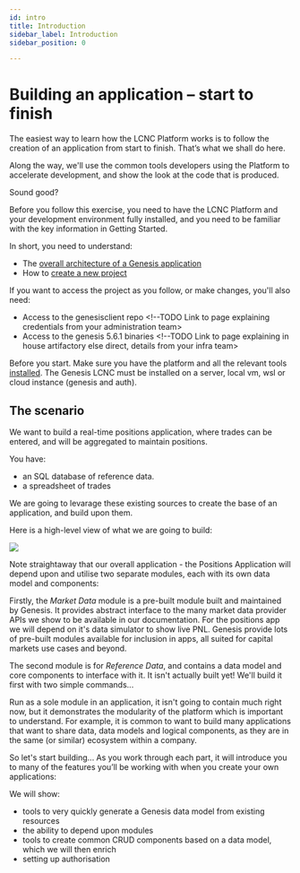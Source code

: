 ```yaml
---
id: intro
title: Introduction
sidebar_label: Introduction
sidebar_position: 0

---
```

# Building an application – start to finish

The easiest way to learn how the LCNC Platform works is to follow the creation of an application from start to finish. That’s what we shall do here.

Along the way, we'll use the common tools developers using the Platform to accelerate development, and show the look at the code that is produced.

Sound good?

Before you follow this exercise, you need to have the LCNC Platform and your development environment fully installed, and you need to be familiar with the key information in Getting Started.

<!-- TODO Update this -->
In short, you need to understand:

* The [overall architecture of a Genesis application](/getting-started/application/)
* How to [create a new project](/platform-reference/essential-information/starting-new-project/starting-from-scratch/)

If you want to access the project as you follow, or make changes, you'll also need:

* Access to the genesisclient repo <!--TODO Link to page explaining credentials from your administration team>
* Access to the genesis 5.6.1 binaries <!--TODO Link to page explaining in house artifactory else direct, details from your infra team>

<!-- TODO - add installation bits here [installed](/getting-started/get-ready-to-develop/install/)-->
Before you start. Make sure you have the platform and all the relevant tools [installed](/getting-started/get-ready-to-develop/install/). The Genesis LCNC must be installed on a server, local vm, wsl or cloud instance (genesis and auth).

## The scenario

We want to build a real-time positions application, where trades can be entered, and will be aggregated to maintain positions.

You have:

* an SQL database of reference data.
* a spreadsheet of trades

We are going to levarage these existing sources to create the base of an application, and build upon them.

Here is a high-level view of what we are going to build:


![](/img/Positions_App_HLA.png)


Note straightaway that our overall application - the Positions Application will depend upon and utilise two separate modules, each with its own data model and components:

Firstly, the *Market Data* module <!--TODO add link to documentation page here --> <!-- TODO link to it's aritfiactory here and 'is avaialble here ' --> is a pre-built module built and maintained by Genesis. It provides abstract interface to the many market data provider APIs we show to be available in our documentation. For the positions app we will depend on it's data simulator to show live PNL. Genesis provide lots of pre-built modules available for inclusion in apps, all suited for capital markets use cases and beyond.

The second module is for *Reference Data*, and contains a data model and core components to interface with it. It isn't actually built yet! We'll build it first with two simple commands...

Run as a sole module in an application, it isn't going to contain much right now, but it demonstrates the modularity of the platform which is important to understand. For example, it is common to want to build many applications that want to share data, data models and logical components, as they are in the same (or similar) ecosystem within a company.

So let's start building... As you work through each part, it will introduce you to many of the features you’ll be working with when you create your own applications:

We will show:

* tools to very quickly generate a Genesis data model from existing resources
* the ability to depend upon modules 
* tools to create common CRUD components based on a data model, which we will then enrich
* setting up authorisation
